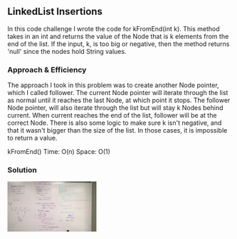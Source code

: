  ## LinkedList Insertions
In this code challenge I wrote the code for kFromEnd(int k).  This method takes in an int and returns the value of the Node that is k elements from the end of the list.  If the input, k, is too big or negative, then the method returns 'null' since the nodes hold String values.
 
 ### Approach & Efficiency
The approach I took in this problem was to create another Node pointer, which I called follower.  The current Node pointer will iterate through the list as normal until it reaches the last Node, at which point it stops.  The follower Node pointer, will also iterate through the list but will stay k Nodes behind current.  When current reaches the end of the list, follower will be at the correct Node.  There is also some logic to make sure k isn't negative, and that it wasn't bigger than the size of the list.  In those cases, it is impossible to return a value.
 
 kFromEnd()
 Time: O(n)
 Space: O(1)

 
 ### Solution
  <img src="../assets/kth-from-end.jpg"
       alt="White Board Picture"
       style="float: left; margin-right: 10px; width: 200px;" />
